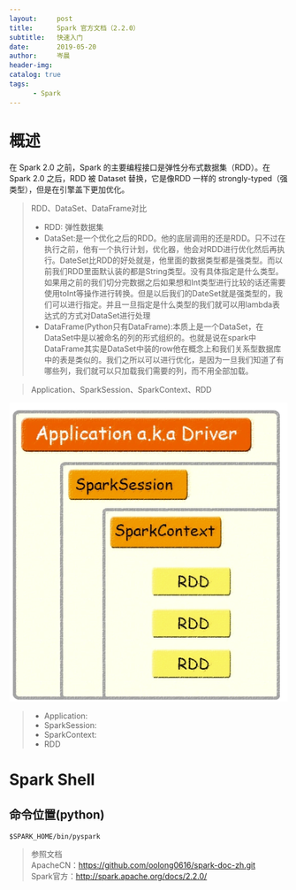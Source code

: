 ```yaml
---
layout:     post  
title:      Spark 官方文档（2.2.0）   
subtitle:   快速入门 
date:       2019-05-20  
author:     岑晨  
header-img: 
catalog: true  
tags:  
      - Spark  
---  
```

# 概述
在 Spark 2.0 之前，Spark 的主要编程接口是弹性分布式数据集（RDD）。在 Spark 2.0
之后，RDD 被 Dataset 替换，它是像RDD 一样的
strongly-typed（强类型），但是在引擎盖下更加优化。  
> RDD、DataSet、DataFrame对比 
> - RDD: 弹性数据集
> - DataSet:是一个优化之后的RDD。他的底层调用的还是RDD。只不过在执行之前，他有一个执行计划，优化器，他会对RDD进行优化然后再执行。DateSet比RDD的好处就是，他里面的数据类型都是强类型。而以前我们RDD里面默认装的都是String类型。没有具体指定是什么类型。如果用之前的我们切分完数据之后如果想和Int类型进行比较的话还需要使用toInt等操作进行转换。但是以后我们的DateSet就是强类型的，我们可以进行指定。并且一旦指定是什么类型的我们就可以用lambda表达式的方式对DataSet进行处理  
> - DataFrame(Python只有DataFrame):本质上是一个DataSet，在DataSet中是以被命名的列的形式组织的。也就是说在spark中DataFrame其实是DataSet中装的row他在概念上和我们关系型数据库中的表是类似的。我们之所以可以进行优化，是因为一旦我们知道了有哪些列，我们就可以只加载我们需要的列，而不用全部加载。
   
> Application、SparkSession、SparkContext、RDD  

![Aaron Swartz](https://raw.githubusercontent.com/oolong0616/oolong0616.github.io/master/img/post-ksrm-ASSR.png)
> - Application:  
> - SparkSession:
> - SparkContext:
> - RDD   

# Spark Shell
## 命令位置(python)
```
$SPARK_HOME/bin/pyspark
```   


> 参照文档  
    ApacheCN：https://github.com/oolong0616/spark-doc-zh.git  
    Spark官方：http://spark.apache.org/docs/2.2.0/    


 